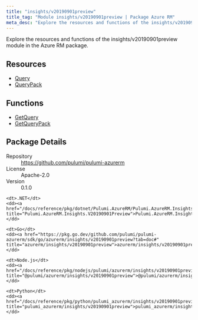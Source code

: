 ```yaml
---
title: "insights/v20190901preview"
title_tag: "Module insights/v20190901preview | Package Azure RM"
meta_desc: "Explore the resources and functions of the insights/v20190901preview module in the Azure RM package."
---
```


<!-- WARNING: this file was generated by Pulumi Docs Generator. -->
<!-- Do not edit by hand unless you're certain you know what you are doing! -->

Explore the resources and functions of the insights/v20190901preview module in the Azure RM package.

<h2 id="resources">Resources</h2>
<ul class="api">
    <li><a href="query" title="Query"><span class="symbol resource"></span>Query</a></li>
    <li><a href="querypack" title="QueryPack"><span class="symbol resource"></span>QueryPack</a></li>
</ul>

<h2 id="functions">Functions</h2>
<ul class="api">
    <li><a href="getquery" title="GetQuery"><span class="symbol function"></span>GetQuery</a></li>
    <li><a href="getquerypack" title="GetQueryPack"><span class="symbol function"></span>GetQueryPack</a></li>
</ul>

<h2 id="package-details">Package Details</h2>
<dl class="package-details">
	<dt>Repository</dt>
	<dd><a href="https://github.com/pulumi/pulumi-azurerm">https://github.com/pulumi/pulumi-azurerm</a></dd>
	<dt>License</dt>
	<dd>Apache-2.0</dd>
	<dt>Version</dt>
	<dd>0.1.0</dd>
</dl>



<dl class="tabular">

    <dt>.NET</dt>
    <dd><a href="/docs/reference/pkg/dotnet/Pulumi.AzureRM/Pulumi.AzureRM.Insights.V20190901Preview.html" title="Pulumi.AzureRM.Insights.V20190901Preview">Pulumi.AzureRM.Insights.V20190901Preview</a></dd>

    <dt>Go</dt>
    <dd><a href="https://pkg.go.dev/github.com/pulumi/pulumi-azurerm/sdk/go/azurerm/insights/v20190901preview?tab=doc#" title="azurerm/insights/v20190901preview">azurerm/insights/v20190901preview</a></dd>

    <dt>Node.js</dt>
    <dd><a href="/docs/reference/pkg/nodejs/pulumi/azurerm/insights/v20190901preview/#" title="@pulumi/azurerm/insights/v20190901preview">@pulumi/azurerm/insights/v20190901preview</a></dd>

    <dt>Python</dt>
    <dd><a href="/docs/reference/pkg/python/pulumi_azurerm/insights/v20190901preview" title="pulumi_azurerm/insights/v20190901preview">pulumi_azurerm/insights/v20190901preview</a></dd>

</dl>

